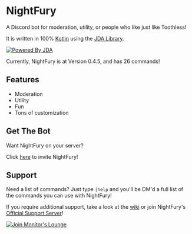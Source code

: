 # NightFury
A Discord bot for moderation, utility, or people who like just like Toothless!

It is written in 100% [Kotlin](https://github.com/JetBrains/kotlin) using the
[JDA Library](https://github.com/Dv8FromTheWorld/JDA).

[![Powered By JDA](http://i.imgur.com/4Fhq6yQ.png)](https://github.com/DV8FromTheWorld/JDA)

Currently, NightFury is at Version 0.4.5, and has 26 commands!

## Features
- Moderation
- Utility
- Fun
- Tons of customization

## Get The Bot
Want NightFury on your server?

Click [here](https://discordapp.com/oauth2/authorize?client_id=263895505145298944&permissions=671211734&scope=bot)
to invite NightFury!

## Support
Need a list of commands? Just type `|help` and you'll be DM'd a full list of the commands
you can use with NightFury!

If you require additional support, take a look at the [wiki](https://github.com/TheMonitorLizard/NightFury/wiki)
or join NightFury's [Official Support Server](https://discord.gg/XCmwxy8)!

[![Join Monitor's Lounge](https://discordapp.com/api/guilds/301012120613552138/widget.png?style=banner2)](https://discord.gg/XCmwxy8)
